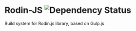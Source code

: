 # Rodin-JS ![Dependency Status](https://david-dm.org/grigorkh/Rodin-JS.svg])
Build system for Rodin.js library, based on Gulp.js
